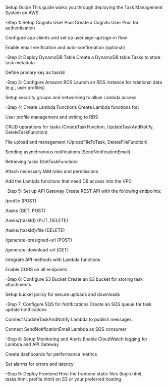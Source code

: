 Setup Guide
This guide walks you through deploying the Task Management System on AWS.

  -Step 1: Setup Cognito User Pool
Create a Cognito User Pool for authentication

Configure app clients and set up user sign-up/sign-in flow

Enable email verification and auto-confirmation (optional)

  -Step 2: Deploy DynamoDB Table
Create a DynamoDB table Tasks to store task metadata

Define primary key as taskId

  -Step 3: Configure Amazon RDS
Launch an RDS instance for relational data (e.g., user profiles)

Setup security groups and networking to allow Lambda access

  -Step 4: Create Lambda Functions
Create Lambda functions for:

User profile management and writing to RDS

CRUD operations for tasks (CreateTaskFunction, UpdateTaskAndNotify, DeleteTaskFunction)

File upload and management (UploadFileToTask, DeleteFileFunction)

Sending asynchronous notifications (SendNotificationEmail)

Retrieving tasks (GetTaskFunction)

Attach necessary IAM roles and permissions

Add the Lambda functions that need DB access into the VPC

  -Step 5: Set up API Gateway
Create REST API with the following endpoints:

/profile (POST)

/tasks (GET, POST)

/tasks/{taskId} (PUT, DELETE)

/tasks/{taskId}/file (DELETE)

/generate-presigned-url (POST)

/generate-download-url (GET)

Integrate API methods with Lambda functions

Enable CORS on all endpoints

  -Step 6: Configure S3 Bucket
Create an S3 bucket for storing task attachments

Setup bucket policy for secure uploads and downloads

  -Step 7: Configure SQS for Notifications
Create an SQS queue for task update notifications

Connect UpdateTaskAndNotify Lambda to publish messages

Connect SendNotificationEmail Lambda as SQS consumer

  -Step 8: Setup Monitoring and Alerts
Enable CloudWatch logging for Lambda and API Gateway

Create dashboards for performance metrics

Set alarms for errors and latency

  -Step 9: Deploy Frontend
Host the frontend static files (login.html, tasks.html, profile.html) on S3 or your preferred hosting
